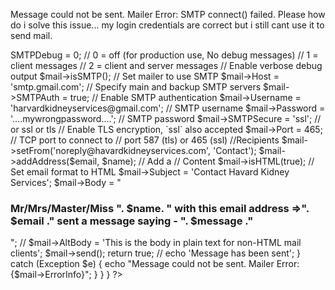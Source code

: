 Message could not be sent. Mailer Error: SMTP connect() failed.
Please how do i solve this issue... my login credentials are correct but i still cant use it to send mail.


<?php
	/**
	 * this handles mail sending 
	 */
	// Import PHPMailer classes into the global namespace
	// These must be at the top of your script, not inside a function
	use PHPMailer\PHPMailer\PHPMailer;
	use PHPMailer\PHPMailer\Exception;

	// Load Composer's autoloader
	require 'vendor/autoload.php';

	// Instantiation and passing `true` enables exceptions
	$mail = new PHPMailer(false);

	class EmailClass 
	{
		
		public function mail(array $data = []){
			$mail = new PHPMailer(true);

			$name = $data['name'];
			$email = $data['email'];
			$message = $data['message'];
			try {
			    //Server settings
			    $mail->SMTPDebug = 0; 
			    // 0 = off (for production use, No debug messages)
				// 1 = client messages
				// 2 = client and server messages 
			    // Enable verbose debug output
			    $mail->isSMTP();                                            // Set mailer to use SMTP
			    $mail->Host       = 'smtp.gmail.com';  // Specify main and backup SMTP servers
			    $mail->SMTPAuth   = true;                                   // Enable SMTP authentication
			    $mail->Username   = 'harvardkidneyservices@gmail.com';               // SMTP username
			    $mail->Password   = '....mywrongpassword....'; 
			    // SMTP password
			    $mail->SMTPSecure = 'ssl'; 
			    // or ssl    or tls                             
			    // Enable TLS encryption, `ssl` also accepted
			    $mail->Port       = 465;                                    // TCP port to connect to
			    // port 587 (tls) or 465 (ssl)

			    //Recipients
			    $mail->setFrom('noreply@havardkidneyservices.com', 'Contact');
			    $mail->addAddress($email, $name);     // Add a 
			    // Content
			    $mail->isHTML(true);                                  // Set email format to HTML
			    $mail->Subject = 'Contact Havard Kidney Services';
			    $mail->Body    = "<h3>
							Mr/Mrs/Master/Miss ". $name. " with this email address =>". $email ." sent a message saying - ".
							$message ."
						</h3>";
			    // $mail->AltBody = 'This is the body in plain text for non-HTML mail clients';

			    $mail->send();
			    return true;
			    // echo 'Message has been sent';
			} catch (Exception $e) {
			    echo "Message could not be sent. Mailer Error: {$mail->ErrorInfo}";
			}
		}
	}

?>